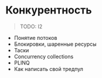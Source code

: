 # Конкурентность

> TODO: I2

- Понятие потоков
- Блокировки, шаренные ресурсы
- Таски
- Concurrency collections
- PLINQ
- Как написать свой тредпул
